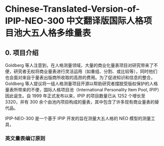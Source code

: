 
# Chinese-Translated-Version-of-IPIP-NEO-300 中文翻译版国际人格项目池大五人格多维量表

## 0. 项目介绍
Goldberg 等人注意到，在人格测量领域，大量的商业化量表项目对研究带来了不便，研究者无权将商业量表进行灵活运用（如重组、分割、或比较等），同时他们也会面对来自于量表出版商所收取的高昂的费用。为了促进知识和信息的整合，Goldberg 等人提议将一组人格测量项目开源以帮助研究者摆脱受版权保护的人格量表所带来的不便，国际人格项目池（International Personality Item Pool, IPIP）因此诞生。自 1999 年正式发布以来，IPIP 的项目数量已从 1252 个增长至 3320，并有 300 余个由池内项目构成的量表，其中包含了许多现有商业量表的替代品。

IPIP-NEO-300 是一个基于 IPIP 开发的旨在测量大五人格的 NEO 模型的测量工具，


### 英文量表编订原则


